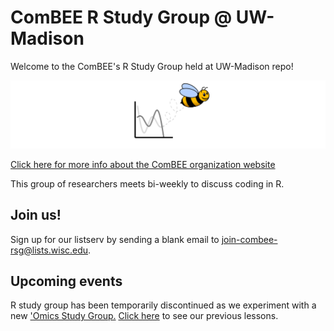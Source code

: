 # ComBEE R Study Group @ UW-Madison 

Welcome to the ComBEE's R Study Group held at UW-Madison repo! 

![ComBEE](img/combee.PNG)

[Click here for more info about the ComBEE organization website](https://combee-uw-madison.github.io/studyGroup/)

This group of researchers meets bi-weekly to discuss coding in R.

## Join us!
Sign up for our listserv by sending a blank email to [join-combee-rsg@lists.wisc.edu](mailto:join-combee-rsg@lists.wisc.edu).

## Upcoming events
R study group has been temporarily discontinued as we experiment with a new ['Omics Study Group.](https://github.com/ComBEE-UW-Madison/OmicsStudyGroup) [Click here](https://github.com/ComBEE-UW-Madison/RStudyGroup) to see our previous lessons. 




